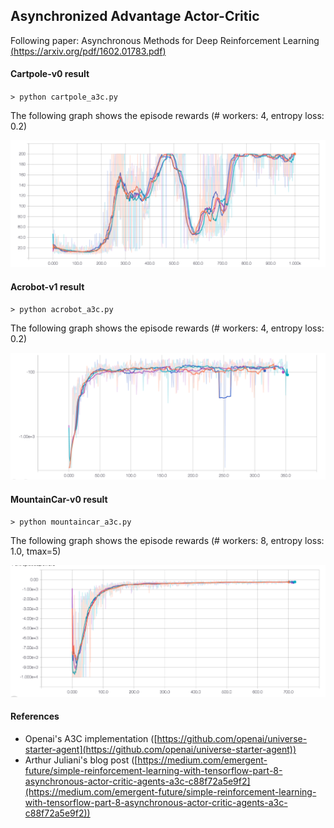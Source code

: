 ## Asynchronized Advantage Actor-Critic

Following paper: Asynchronous Methods for Deep Reinforcement Learning [(https://arxiv.org/pdf/1602.01783.pdf)](https://arxiv.org/pdf/1602.01783.pdf)

#### Cartpole-v0 result 

`> python cartpole_a3c.py`

The following graph shows the episode rewards (# workers: 4, entropy loss: 0.2)

![A3C training](imgs/a3c_cartpole_el001.png "A3C training")

<!-- The following graph shows the episode rewards (# workers: 4, entropy loss: 0.0)

![A3C training](imgs/a3c_cartpole_el0.png "A3C training")
 -->

#### Acrobot-v1 result 

`> python acrobot_a3c.py`

The following graph shows the episode rewards (# workers: 4, entropy loss: 0.2)

![A3C training](imgs/a3c_acrobot.png "A3C training")

#### MountainCar-v0 result

`> python mountaincar_a3c.py`

The following graph shows the episode rewards (# workers: 8, entropy loss: 1.0, tmax=5)

![A3C training](imgs/mountaincar_tmax15_el1.png "A3C training")


#### References

- Openai's A3C implementation ([https://github.com/openai/universe-starter-agent](https://github.com/openai/universe-starter-agent))
- Arthur Juliani's blog post ([https://medium.com/emergent-future/simple-reinforcement-learning-with-tensorflow-part-8-asynchronous-actor-critic-agents-a3c-c88f72a5e9f2](https://medium.com/emergent-future/simple-reinforcement-learning-with-tensorflow-part-8-asynchronous-actor-critic-agents-a3c-c88f72a5e9f2))
